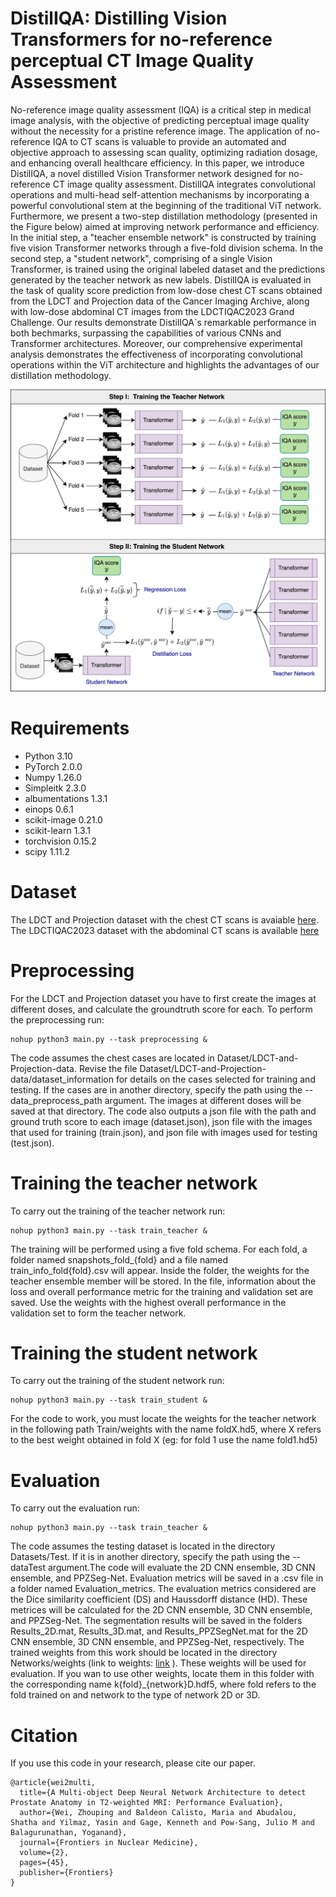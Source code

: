 # DistilIQA: Distilling Vision Transformers for no-reference perceptual CT Image Quality Assessment

No-reference image quality assessment (IQA) is a critical step in medical image analysis, with the objective of predicting perceptual image quality without the necessity for a pristine reference image. The application of no-reference IQA to CT scans is valuable to provide an automated and objective approach to assessing scan quality, optimizing radiation dosage, and enhancing overall healthcare efficiency. In this paper, we introduce DistilIQA, a novel distilled Vision Transformer network designed for no-reference CT image quality assessment. DistilIQA integrates convolutional operations and multi-head self-attention mechanisms by incorporating a powerful convolutional stem at the beginning of the traditional ViT network. Furthermore, we present a two-step  distillation methodology (presented in the Figure below) aimed at improving network performance and efficiency. In the initial step, a "teacher ensemble network" is constructed by training five vision Transformer networks through a five-fold division schema. In the second step, a "student network", comprising of a single Vision Transformer, is trained using the original labeled dataset and the predictions generated by the teacher network as new labels. DistilIQA is evaluated in the task of quality score prediction from low-dose chest CT scans obtained from the LDCT and Projection data of the Cancer Imaging Archive, along with low-dose abdominal CT images from the LDCTIQAC2023 Grand Challenge. Our results demonstrate DistilIQA`s remarkable performance in both bechmarks, surpassing the capabilities of various CNNs and Transformer architectures. Moreover, our comprehensive experimental analysis demonstrates the effectiveness of incorporating convolutional operations within the ViT architecture and highlights the advantages of our distillation methodology.  

![alt text](https://github.com/mariabaldeon/DistilIQA/blob/main/Images/Framework.jpg)

# Requirements
* Python 3.10
* PyTorch 2.0.0 
* Numpy 1.26.0
* Simpleitk 2.3.0
* albumentations 1.3.1
* einops 0.6.1
* scikit-image 0.21.0
* scikit-learn 1.3.1
* torchvision 0.15.2
* scipy 1.11.2

# Dataset
The LDCT and Projection dataset with the chest CT scans is avaiable [here](https://wiki.cancerimagingarchive.net/pages/viewpage.action?pageId=52758026). The LDCTIQAC2023 dataset with the abdominal CT scans is available [here](https://ldctiqac2023.grand-challenge.org/)

# Preprocessing
For the LDCT and Projection dataset you have to first create the images at different doses, and calculate the groundtruth score for each. To perform the preprocessing run: 
```
nohup python3 main.py --task preprocessing & 
```
The code assumes the chest cases are located in Dataset/LDCT-and-Projection-data. Revise the file Dataset/LDCT-and-Projection-data/dataset_information for details on the cases selected for training and testing. If the cases are in another directory, specify the path using the --data_preprocess_path argument. The images at different doses will be saved at that directory. The code also outputs a json file with the path and ground truth score to each image (dataset.json), json file with the images that used for training (train.json), and json file with images used for testing (test.json).

# Training the teacher network 
To carry out the training of the teacher network run: 
```
nohup python3 main.py --task train_teacher & 
```
The training will be performed using a five fold schema. For each fold, a folder named snapshots_fold_{fold} and a file named train_info_fold{fold}.csv will appear. Inside the folder, the weights for the teacher ensemble member will be stored. In the file, information about the loss and overall performance metric for the training and validation set are saved. Use the weights with the highest overall performance in the validation set to form the teacher network.   

# Training the student network 
To carry out the training of the student network run: 
```
nohup python3 main.py --task train_student & 
```
For the code to work, you must locate the weights for the teacher network in the following path Train/weights with the name foldX.hd5, where X refers to the best weight obtained in fold X (eg: for fold 1 use the name fold1.hd5)

# Evaluation
To carry out the evaluation run: 
```
nohup python3 main.py --task train_teacher & 
```
The code assumes the testing dataset is located in the directory Datasets/Test. If it is in another directory, specify the path using the --dataTest argument.The code will evaluate the 2D CNN ensemble, 3D CNN ensemble, and PPZSeg-Net. Evaluation metrics will be saved in a .csv file in a folder named Evaluation_metrics. The evaluation  metrics considered are the Dice similarity coefficient (DS) and Haussdorff distance (HD). These metrices will be calculated for the 2D CNN ensemble, 3D CNN ensemble, and PPZSeg-Net. The segmentation results will be saved in the folders Results_2D.mat, Results_3D.mat, and Results_PPZSegNet.mat for the 2D CNN ensemble, 3D CNN ensemble, and PPZSeg-Net, respectively. The trained weights from this work should be located in the directory Networks/weights (link to weights: [link](https://drive.google.com/drive/folders/1wW_aBqUAe9g6eQCN9de1ILyDLg0dGPb0?usp=share_link) ). These weights will  be used for evaluation. If you wan to use other weights, locate them in this folder with the corresponding name k{fold}_{network}D.hdf5, where fold refers to the fold trained on and network to the type of network 2D or 3D.  

# Citation
If you use this code in your research, please cite our paper.
```
@article{wei2multi,
  title={A Multi-object Deep Neural Network Architecture to detect Prostate Anatomy in T2-weighted MRI: Performance Evaluation},
  author={Wei, Zhouping and Baldeon Calisto, Maria and Abudalou, Shatha and Yilmaz, Yasin and Gage, Kenneth and Pow-Sang, Julio M and Balagurunathan, Yoganand},
  journal={Frontiers in Nuclear Medicine},
  volume={2},
  pages={45},
  publisher={Frontiers}
}
```
